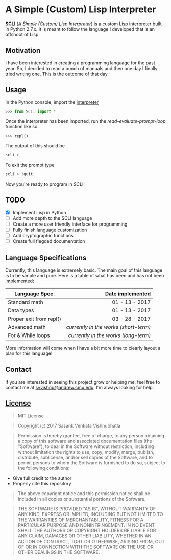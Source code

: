 # A Simple (Custom) Lisp Interpreter

**SCLI** (*A Simple (Custom) Lisp Interpreter*) is a custom Lisp interpreter built in Python 2.7.x. It is meant to follow the language I developed that is an offshoot of Lisp.

## Motivation

I have been interested in creating a programming language for the past year. So, I decided to read a bunch of manuals and then one day I finally tried writing one. This is the outcome of that day.

## Usage

In the Python console, import the [interpreter](https://github.com/sv4u/lisp-interpreter/blob/master/SCLI.py)
```python
>>> from SCLI import *
```
Once the interpreter has been imported, run the *read-evaluate-prompt-loop* function like so:
```python
>>> repl()
```
The output of this should be
```python
scli >
```
To exit the prompt type
```python
scli > !quit
```
Now you're ready to program in SCLI!

## TODO
- [x] Implement Lisp in Python
- [ ] Add more depth to the SCLI language
- [ ] Create a more user friendly interface for programming
- [ ] Fully finish language customization
- [ ] Add cryptographic functions
- [ ] Create full flegded documentation

## Language Specifications

Currently, this language is extremely basic. The main goal of this language is to be simple and pure. Here is a table of what has been and has not been implemented:

| Language Spec. | Date implemented |
| --- | ---: |
| Standard math | 01 - 13 - 2017 |
| Data types | 01 - 13 - 2017 |
| Proper exit from repl() | 03 - 28 - 2017 |
| Advanced math |	*currently in the works (short-term)* |
| For & While loops | *currently in the works (long-term)* |

More information will come when I have a bit more time to clearly layout a plan for this language!

## Contact
If you are interested in seeing this project grow or helping me, feel free to contact me at [svvishnu@andrew.cmu.edu](mailto:svvishnu@andrew.cmu.edu). I'm always looking for help.

## [License](https://github.com/sv4u/scli-interpreter/blob/master/LICENSE)

> MIT License

> Copyright (c) 2017 Sasank Venkata Vishnubhatla

> Permission is hereby granted, free of charge, to any person obtaining a copy of this software and associated documentation files (the "Software"), to deal in the Software without restriction, including without limitation the rights to use, copy, modify, merge, publish, distribute, sublicense, and/or sell copies of the Software, and to permit persons to whom the Software is furnished to do so, subject to the following conditions:
* Give full credit to the author
* Properly cite this repository

> The above copyright notice and this permission notice shall be included in all copies or substantial portions of the Software.

> THE SOFTWARE IS PROVIDED "AS IS", WITHOUT WARRANTY OF ANY KIND, EXPRESS OR IMPLIED, INCLUDING BUT NOT LIMITED TO THE WARRANTIES OF MERCHANTABILITY, FITNESS FOR A PARTICULAR PURPOSE AND NONINFRINGEMENT. IN NO EVENT SHALL THE AUTHORS OR COPYRIGHT HOLDERS BE LIABLE FOR ANY CLAIM, DAMAGES OR OTHER LIABILITY, WHETHER IN AN ACTION OF CONTRACT, TORT OR OTHERWISE, ARISING FROM, OUT OF OR IN CONNECTION WITH THE SOFTWARE OR THE USE OR OTHER DEALINGS IN THE SOFTWARE.
